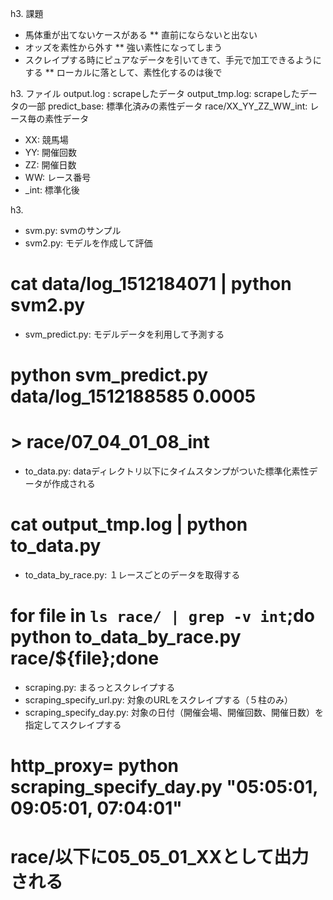 h3. 課題

* 馬体重が出てないケースがある
** 直前にならないと出ない
* オッズを素性から外す
** 強い素性になってしまう
* スクレイプする時にピュアなデータを引いてきて、手元で加工できるようにする
** ローカルに落として、素性化するのは後で

h3. ファイル
output.log : scrapeしたデータ
output_tmp.log: scrapeしたデータの一部
predict_base: 標準化済みの素性データ
race/XX_YY_ZZ_WW_int: レース毎の素性データ
- XX: 競馬場
- YY: 開催回数
- ZZ: 開催日数
- WW: レース番号
- _int: 標準化後

h3. 
* svm.py: svmのサンプル
* svm2.py: モデルを作成して評価
# cat data/log_1512184071 | python svm2.py
* svm_predict.py: モデルデータを利用して予測する
# python svm_predict.py data/log_1512188585 0.0005
# > race/07_04_01_08_int
* to_data.py: dataディレクトリ以下にタイムスタンプがついた標準化素性データが作成される
# cat output_tmp.log | python to_data.py
* to_data_by_race.py: １レースごとのデータを取得する
# for file in `ls race/ | grep -v int`;do python to_data_by_race.py race/${file};done
* scraping.py: まるっとスクレイプする
* scraping_specify_url.py: 対象のURLをスクレイプする（５柱のみ）
* scraping_specify_day.py: 対象の日付（開催会場、開催回数、開催日数）を指定してスクレイプする
# http_proxy= python scraping_specify_day.py "05:05:01, 09:05:01, 07:04:01"
# race/以下に05_05_01_XXとして出力される
